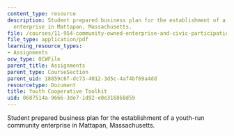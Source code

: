 ```yaml
---
content_type: resource
description: Student prepared business plan for the establishment of a youth-run community
  enterprise in Mattapan, Massachusetts.
file: /courses/11-954-community-owned-enterprise-and-civic-participation-spring-2005/0687514a96663de71d92e0e316868d59_youthtoolkit.pdf
file_type: application/pdf
learning_resource_types:
- Assignments
ocw_type: OCWFile
parent_title: Assignments
parent_type: CourseSection
parent_uid: 18859c6f-dc73-4012-3d5c-4af4bf69a4dd
resourcetype: Document
title: Youth Cooperative Toolkit
uid: 0687514a-9666-3de7-1d92-e0e316868d59
---
```

Student prepared business plan for the establishment of a youth-run community enterprise in Mattapan, Massachusetts.

